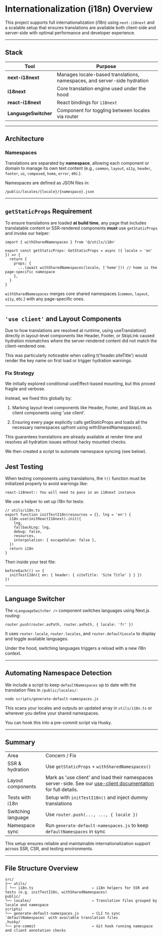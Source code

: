 # Internationalization (i18n) Overview

This project supports full internationalization (i18n) using `next-i18next` and a scalable setup that ensures translations are available both client-side and server-side with optimal performance and developer experience.

---

## Stack

|Tool|Purpose|
|---|---|
|**next-i18next**|Manages locale-based translations, namespaces, and server-side hydration|
|**i18next**|Core translation engine used under the hood|
|**react-i18next**|React bindings for `i18next`|
|**LanguageSwitcher**|Component for toggling between locales via router|

---

## Architecture

### Namespaces

Translations are separated by **namespace**, allowing each component or domain to manage its own text content (e.g., `common`, `layout`, `a11y`, `header`, `footer`, `ui`, `composed`, `home`, `error`, etc.).

Namespaces are defined as JSON files in:

```
/public/locales/{locale}/{namespace}.json
```

---

## `getStaticProps` Requirement

To ensure translations are loaded **at build time**, any page that includes translatable content or SSR-rendered components **must** use `getStaticProps` and invoke our helper:

```
import { withSharedNamespaces } from '@/utils/i18n'

export const getStaticProps: GetStaticProps = async ({ locale = 'en' }) => {
  return {
    props: {
      ...(await withSharedNamespaces(locale, ['home'])) // home is the page-specific namespace
    },
  }
}
```

`withSharedNamespaces` merges core shared namespaces (`common`, `layout`, `a11y`, etc.) with any page-specific ones.

---

## `'use client'` and Layout Components

Due to how translations are resolved at runtime, using useTranslation() directly in layout-level components like Header, Footer, or SkipLink caused hydration mismatches where the server-rendered content did not match the client-rendered one.

This was particularly noticeable when calling t('header.siteTitle') would render the key name on first load or trigger hydration warnings.

### Fix Strategy

We initially explored conditional useEffect-based mounting, but this proved fragile and verbose.

Instead, we fixed this globally by:

1. Marking layout-level components like Header, Footer, and SkipLink as client components using 'use client'.

2. Ensuring every page explicitly calls getStaticProps and loads all the necessary namespaces upfront using withSharedNamespaces().

This guarantees translations are already available at render time and resolves all hydration issues without hacky mounted checks.

We then created a script to automate namespace syncing (see below).

## Jest Testing

When testing components using translations, the `t()` function must be initialized properly to avoid warnings like:

```
react-i18next:: You will need to pass in an i18next instance
```

We use a helper to set up i18n for tests:

```
// utils/i18n.ts
export function initTestI18n(resources = {}, lng = 'en') {
  i18n.use(initReactI18next).init({
    lng,
    fallbackLng: lng,
    debug: false,
    resources,
    interpolation: { escapeValue: false },
  })
  return i18n
}
```

Then inside your test file:

```
beforeEach(() => {
  initTestI18n({ en: { header: { siteTitle: 'Site Title' } } })
})
```

---

## Language Switcher

The `<LanguageSwitcher />` component switches languages using Next.js routing:

```
router.push(router.asPath, router.asPath, { locale: 'fr' })
```

It uses `router.locale`, `router.locales`, and `router.defaultLocale` to display and toggle available languages.

Under the hood, switching languages triggers a reload with a new i18n context.

---

## Automating Namespace Detection

We include a script to keep `defaultNamespaces` up to date with the translation files in `/public/locales/`:

```
node scripts/generate-default-namespaces.js
```

This scans your locales and outputs an updated array in `utils/i18n.ts` or wherever you define your shared namespaces.

You can hook this into a pre-commit script via Husky.

---

## Summary

|   |   |
|---|---|
|Area|Concern / Fix|
|SSR & hydration|Use `getStaticProps` + `withSharedNamespaces()`|
|Layout components|Mark as 'use client' and load their namespaces server-side. See our [use-client documentation](./use-client.md) for full details.|
|Tests with i18n|Setup with `initTestI18n()` and inject dummy translations|
|Switching language|Use `router.push(..., ..., { locale })`|
|Namespace sync|Run `generate-default-namespaces.js` to keep `defaultNamespaces` in sync|

This setup ensures reliable and maintainable internationalization support across SSR, CSR, and testing environments.

---

## File Structure Overview

```
src/  
├── utils/  
│ └── i18n.ts                           ← i18n helpers for SSR and tests (e.g. initTestI18n, withSharedNamespaces)  
public/  
└── locales/                            ← Translation files grouped by locale and namespace  
scripts/  
└── generate-default-namespaces.js      ← CLI to sync `defaultNamespaces` with available translation files  
.husky/  
└── pre-commit                          ← Git hook running namespace and client annotation checks
```